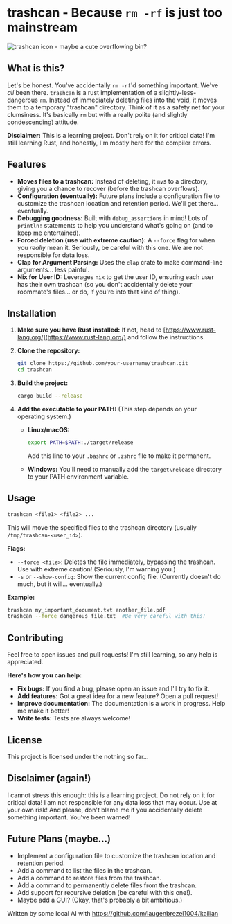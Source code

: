 # trashcan - Because `rm -rf` is just too mainstream

![trashcan icon - maybe a cute overflowing bin?](https://via.placeholder.com/150/FF0000/FFFFFF?text=Trashcan+Icon)

## What is this?

Let's be honest. You've accidentally `rm -rf`'d something important. We've *all* been there.  `trashcan` is a rust implementation of a slightly-less-dangerous `rm`. Instead of immediately deleting files into the void, it moves them to a temporary "trashcan" directory.  Think of it as a safety net for your clumsiness.  It's basically `rm` but with a really polite (and slightly condescending) attitude.

**Disclaimer:** This is a learning project. Don't rely on it for critical data!  I'm still learning Rust, and honestly, I'm mostly here for the compiler errors.

## Features

*   **Moves files to a trashcan:**  Instead of deleting, it `mv`s to a directory, giving you a chance to recover (before the trashcan overflows).
*   **Configuration (eventually):** Future plans include a configuration file to customize the trashcan location and retention period.  We'll get there... eventually.
*   **Debugging goodness:** Built with `debug_assertions` in mind!  Lots of `println!` statements to help you understand what's going on (and to keep me entertained).
*   **Forced deletion (use with extreme caution):** A `--force` flag for when you *really* mean it.  Seriously, be careful with this one. We are not responsible for data loss.
*   **Clap for Argument Parsing:** Uses the `clap` crate to make command-line arguments... less painful.
*   **Nix for User ID:**  Leverages `nix` to get the user ID, ensuring each user has their own trashcan (so you don't accidentally delete your roommate's files... or do, if you're into that kind of thing).

## Installation

1.  **Make sure you have Rust installed:** If not, head to [https://www.rust-lang.org/](https://www.rust-lang.org/) and follow the instructions.

2.  **Clone the repository:**

    ```bash
    git clone https://github.com/your-username/trashcan.git
    cd trashcan
    ```

3.  **Build the project:**

    ```bash
    cargo build --release
    ```

4.  **Add the executable to your PATH:**  (This step depends on your operating system.)

    *   **Linux/macOS:**

        ```bash
        export PATH=$PATH:./target/release
        ```

        Add this line to your `.bashrc` or `.zshrc` file to make it permanent.

    *   **Windows:**  You'll need to manually add the `target\release` directory to your PATH environment variable.

## Usage

```bash
trashcan <file1> <file2> ...
```

This will move the specified files to the trashcan directory (usually `/tmp/trashcan-<user_id>`).

**Flags:**

*   `--force <file>`:  Deletes the file immediately, bypassing the trashcan. Use with extreme caution!  (Seriously, I'm warning you.)
*   `-s` or `--show-config`: Show the current config file. (Currently doesn't do much, but it will... eventually.)

**Example:**

```bash
trashcan my_important_document.txt another_file.pdf
trashcan --force dangerous_file.txt  #Be very careful with this!
```

## Contributing

Feel free to open issues and pull requests!  I'm still learning, so any help is appreciated.

**Here's how you can help:**

*   **Fix bugs:** If you find a bug, please open an issue and I'll try to fix it.
*   **Add features:**  Got a great idea for a new feature?  Open a pull request!
*   **Improve documentation:**  The documentation is a work in progress.  Help me make it better!
*   **Write tests:**  Tests are always welcome!

## License

This project is licensed under the nothing so far...

## Disclaimer (again!)

I cannot stress this enough: this is a learning project.  Do not rely on it for critical data!  I am not responsible for any data loss that may occur. Use at your own risk!  And please, don't blame me if you accidentally delete something important. You've been warned!

## Future Plans (maybe...)

*   Implement a configuration file to customize the trashcan location and retention period.
*   Add a command to list the files in the trashcan.
*   Add a command to restore files from the trashcan.
*   Add a command to permanently delete files from the trashcan.
*   Add support for recursive deletion (be careful with this one!).
*   Maybe add a GUI? (Okay, that's probably a bit ambitious.)

Written by some local AI with https://github.com/laugenbrezel1004/kailian